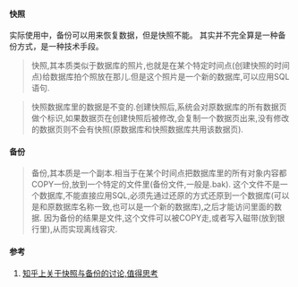 #### 快照
实际使用中，备份可以用来恢复数据，但是快照不能。
其实并不完全算是一种备份方式，是一种技术手段。

> 快照,其本质类似于数据库的照片,也就是在某个特定时间点(创建快照的时间点)给数据库拍个照放在那儿.但是这个照片是一个新的数据库,可以应用SQL语句.

> 快照数据库里的数据是不变的.创建快照后,系统会对原数据库的所有数据页做个标识,如果数据页在创建快照后被修改,会复制一个数据页出来,没有修改的数据页则不会有快照(原数据库和快照数据库共用该数据页).


#### 备份
> 备份,其本质是一个副本.相当于在某个时间点把数据库里的所有对象内容都COPY一份,放到一个特定的文件里(备份文件,一般是.bak).
这个文件不是一个数据库,不能直接应用SQL,必须先通过还原的方式还原到一个数据库(可以是和原数据库名称一致,也可以是一个新的数据库),之后才能访问里面的数据.
因为备份的结果是文件,这个文件可以被COPY走,或者写入磁带(放到银行里),从而实现离线容灾.










#### 参考
1. [知乎上关于快照与备份的讨论,值得思考](http://www.zhihu.com/question/20374919)